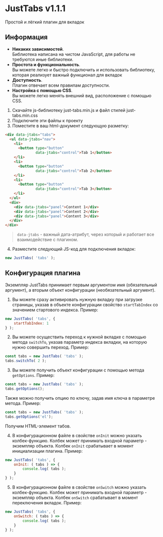 # JustTabs v1.1.1

Простой и лёгкий плагин для вкладок

## Информация

+ __Никаких зависимостей__. <br>
Библиотека написана на чистом JavaScript, для работы не требуются иные библиотеки.
+ __Простота и функциональность__. <br>
Вы можете легко и быстро подключить и использовать библиотеку, которая реализует важный функционал для вкладок
+ __Доступность__. <br>
Плагин отвечает всем правилам доступности.
+ __Настройка с помощью CSS__. <br>
Вы можете легко менять внешний вид, расположение с помощью CSS.

1. Скачайте js-библиотеку just-tabs.min.js и файл стилей just-tabs.min.css
2. Подключите эти файлы к проекту
3. Поместите в ваш html-документ следующую разметку:
```html
<div data-jtabs="tabs">
  <ul data-jtabs="nav">
    <li>
      <button type="button"
              data-jtabs="control">Tab 1</button>
    </li>
    <li>
      <button type="button"
              data-jtabs="control">Tab 2</button>
    </li>
    <li>
      <button type="button"
              data-jtabs="control">Tab 3</button>
    </li>
  </ul>
  <div>
    <div data-jtabs="panel">Content 1</div>
    <div data-jtabs="panel">Content 2</div>
    <div data-jtabs="panel">Content 3</div>
  </div>
</div>
```

> `data-jtabs` - важный дата-атрибут, через который и работает все взаимодействие с плагином.

4. Разместите следующий JS-код для подключения вкладок:
```javascript
new JustTabs( 'tabs' );
```

## Конфигурация плагина

Экземпляр JustTabs принимает первым аргументом имя (обязательный аргумент), а вторым объект конфигурации (необязательный аргумент).

1. Вы можете сразу активировать нужную вкладку при загрузке страницы, указав в объекте конфигурации свойство `startTabIndex` со значением стартового индекса. Пример:
```javascript
new JustTabs( 'tabs', {
	startTabIndex: 1
} );
```

2. Вы можете осуществить переход к нужной вкладке с помощью метода `switchTo`, указав параметр индекса вкладки, на которую нужно совершить переход. Пример:
```javascript
const tabs = new JustTabs( 'tabs' );
tabs.switchTo( 2 );
```

3. Вы можете получить объект конфигурации с помощью метода `getOptions`. Пример:
```javascript
const tabs = new JustTabs( 'tabs' );
tabs.getOptions();
```

Также можно получить опцию по ключу, задав имя ключа в параметре метода. Пример:
```javascript
const tabs = new JustTabs( 'tabs' );
tabs.getOptions('el');
```
Получим HTML-элемент табов.


4. В конфигурационном файле в свойстве `onInit` можно указать колбек-функцию. Колбек может принимать входной параметр - экземпляр объекта. Колбек `onInit` срабатывает в момент инициализации плагина. Пример:
```javascript
new JustTabs( 'tabs', {
	onInit: ( tabs ) => {
		console.log( tabs );
	}
} );
```

5. В конфигурационном файле в свойстве `onSwitch` можно указать колбек-функцию. Колбек может принимать входной параметр - экземпляр объекта. Колбек `onSwitch` срабатывает в момент переключения вкладок.  Пример:
```javascript
new JustTabs( 'tabs', {
	onSwitch: ( tabs ) => {
		console.log( tabs );
	}
} );
```
